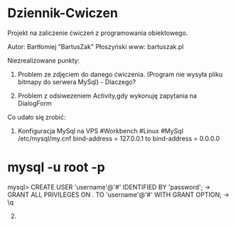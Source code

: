 # Dziennik-Cwiczen
Projekt na zaliczenie ćwiczeń z programowania obiektowego.

Autor: Bartłomiej "BartusZak" Płoszyński
www: bartuszak.pl

Niezrealizowane punkty:

1. Problem ze zdjęciem do danego ćwiczenia.
(Program nie wysyła pliku bitmapy do serwera MySql) - Dlaczego?

2. Problem z odsiwezeniem Activity,gdy wykonuję zapytania na DialogForm


Co udało się zrobić:

1. Konfiguracja MySql na VPS #Workbench #Linux #MySql
/etc/mysql/my.cnf
bind-address = 127.0.0.1
to
bind-address = 0.0.0.0
# mysql -u root -p
mysql> CREATE USER 'username'@'#' IDENTIFIED BY 'password';
-> GRANT ALL PRIVILEGES ON *.* TO 'username'@'#' WITH GRANT OPTION;
-> \q

2.  
